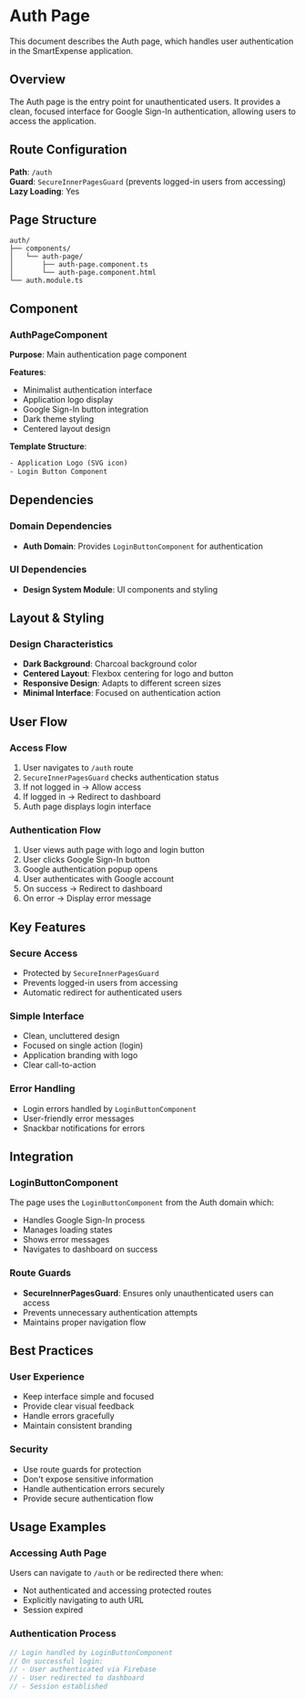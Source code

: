 # Auth Page

This document describes the Auth page, which handles user authentication in the SmartExpense application.

## Overview

The Auth page is the entry point for unauthenticated users. It provides a clean, focused interface for Google Sign-In authentication, allowing users to access the application.

## Route Configuration

**Path**: `/auth`  
**Guard**: `SecureInnerPagesGuard` (prevents logged-in users from accessing)  
**Lazy Loading**: Yes

## Page Structure

```
auth/
├── components/
│   └── auth-page/
│       ├── auth-page.component.ts
│       └── auth-page.component.html
└── auth.module.ts
```

## Component

### AuthPageComponent

**Purpose**: Main authentication page component

**Features**:
- Minimalist authentication interface
- Application logo display
- Google Sign-In button integration
- Dark theme styling
- Centered layout design

**Template Structure**:
```html
- Application Logo (SVG icon)
- Login Button Component
```

## Dependencies

### Domain Dependencies

- **Auth Domain**: Provides `LoginButtonComponent` for authentication

### UI Dependencies

- **Design System Module**: UI components and styling

## Layout & Styling

### Design Characteristics

- **Dark Background**: Charcoal background color
- **Centered Layout**: Flexbox centering for logo and button
- **Responsive Design**: Adapts to different screen sizes
- **Minimal Interface**: Focused on authentication action

## User Flow

### Access Flow

1. User navigates to `/auth` route
2. `SecureInnerPagesGuard` checks authentication status
3. If not logged in → Allow access
4. If logged in → Redirect to dashboard
5. Auth page displays login interface

### Authentication Flow

1. User views auth page with logo and login button
2. User clicks Google Sign-In button
3. Google authentication popup opens
4. User authenticates with Google account
5. On success → Redirect to dashboard
6. On error → Display error message

## Key Features

### Secure Access

- Protected by `SecureInnerPagesGuard`
- Prevents logged-in users from accessing
- Automatic redirect for authenticated users

### Simple Interface

- Clean, uncluttered design
- Focused on single action (login)
- Application branding with logo
- Clear call-to-action

### Error Handling

- Login errors handled by `LoginButtonComponent`
- User-friendly error messages
- Snackbar notifications for errors

## Integration

### LoginButtonComponent

The page uses the `LoginButtonComponent` from the Auth domain which:
- Handles Google Sign-In process
- Manages loading states
- Shows error messages
- Navigates to dashboard on success

### Route Guards

- **SecureInnerPagesGuard**: Ensures only unauthenticated users can access
- Prevents unnecessary authentication attempts
- Maintains proper navigation flow

## Best Practices

### User Experience

- Keep interface simple and focused
- Provide clear visual feedback
- Handle errors gracefully
- Maintain consistent branding

### Security

- Use route guards for protection
- Don't expose sensitive information
- Handle authentication errors securely
- Provide secure authentication flow

## Usage Examples

### Accessing Auth Page

Users can navigate to `/auth` or be redirected there when:
- Not authenticated and accessing protected routes
- Explicitly navigating to auth URL
- Session expired

### Authentication Process

```typescript
// Login handled by LoginButtonComponent
// On successful login:
// - User authenticated via Firebase
// - User redirected to dashboard
// - Session established
```

